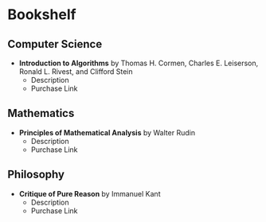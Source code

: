 # Bookshelf

## Computer Science
- **Introduction to Algorithms** by Thomas H. Cormen, Charles E. Leiserson, Ronald L. Rivest, and Clifford Stein
  - Description
  - Purchase Link

## Mathematics
- **Principles of Mathematical Analysis** by Walter Rudin
  - Description
  - Purchase Link

## Philosophy
- **Critique of Pure Reason** by Immanuel Kant
  - Description
  - Purchase Link
